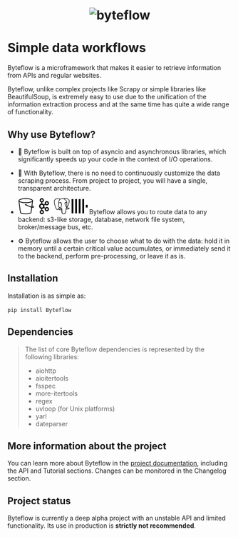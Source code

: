 <h1 align="center">
  <img src="docs/icons/logo.png" alt="byteflow" width="200px">
  <br>
</h1>

# **Simple data workflows**

Byteflow is a microframework that makes it easier to retrieve information from APIs and regular websites.

Byteflow, unlike complex projects like Scrapy or simple libraries like BeautifulSoup, is extremely easy to use due to the unification of the information extraction process and at the same time has quite a wide range of functionality.

## **Why use Byteflow?**

* 🚀 Byteflow is built on top of asyncio and asynchronous libraries, which significantly speeds up your code in the context of I/O operations.

* 🔁 With Byteflow, there is no need to continuously customize the data scraping process. From project to project, you will have a single, transparent architecture.

* ![s3](https://raw.githubusercontent.com/DanchukIvan/byteflow/main/docs/img/amazons3.svg) ![kafka](https://raw.githubusercontent.com/DanchukIvan/byteflow/main/docs/img/apachekafka.svg) ![psql](https://raw.githubusercontent.com/DanchukIvan/byteflow/main/docs/img/postgresql.svg) ![clickhouse](https://raw.githubusercontent.com/DanchukIvan/byteflow/main/docs/img/clickhouse.svg) Byteflow allows you to route data to any backend: s3-like storage, database, network file system, broker/message bus, etc.

* ⚙️ Byteflow allows the user to choose what to do with the data: hold it in memory until a certain critical value accumulates, or immediately send it to the backend, perform pre-processing, or leave it as is.

## **Installation**

Installation is as simple as:

`
pip install Byteflow
`

## **Dependencies**

>The list of core Byteflow dependencies is represented by the following libraries:
>
> * aiohttp
> * aioitertools
> * fsspec
> * more-itertools
> * regex
> * uvloop (for Unix platforms)
> * yarl
> * dateparser

## **More information about the project**

You can learn more about Byteflow in the [project documentation](https://danchukivan.github.io/Byteflow/), including the API and Tutorial sections. Changes can be monitored in the Changelog section.

## **Project status**

Byteflow is currently a deep alpha project with an unstable API and limited functionality. Its use in production is **strictly not recommended**.
